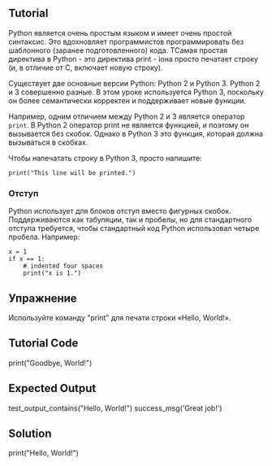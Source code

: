 Tutorial
--------

Python является очень простым языком и имеет очень простой синтаксис.
Это вдохновляет программистов программировать без шаблонного (заранее подготовленного) кода.
TСамая простая директива в Python - это директива print -
iона просто печатает строку (и, в отличие от C, включает новую строку).

Существует две основные версии Python: Python 2 и Python 3. Python 2 и 3 совершенно разные.
В этом уроке используется Python 3, поскольку он более семантически корректен и поддерживает новые функции.

Например, одним отличием между Python 2 и 3 является оператор `print`.
В Python 2 оператор print не является функцией, и поэтому он вызывается без скобок. Однако в Python 3 это функция, которая должна вызываться в скобках.

Чтобы напечатать строку в Python 3, просто напишите:

    print("This line will be printed.")

### Отступ

Python использует для блоков отступ вместо фигурных скобок. Поддерживаются как табуляции, так и пробелы, но для стандартного 
отступа требуется, чтобы стандартный код Python использовал четыре пробела. Например:

    x = 1
    if x == 1:
        # indented four spaces
        print("x is 1.")

Упражнение
--------

Используйте команду "print" для печати строки «Hello, World!».

Tutorial Code
-------------

print("Goodbye, World!")

Expected Output
---------------
test_output_contains("Hello, World!")
success_msg('Great job!')

Solution
--------

print("Hello, World!")


